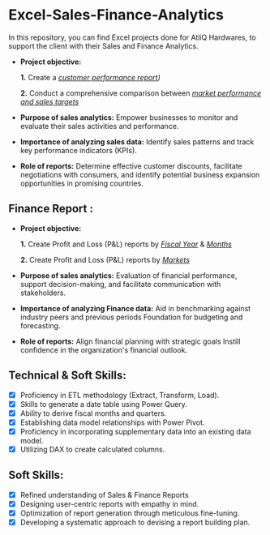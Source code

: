 # Excel-Sales-Finance-Analytics
In this repository, you can find Excel projects done for AtliQ Hardwares, to support the client with their Sales and Finance Analytics.
- **Project objective:** 

    **1.** Create a _[customer performance report](https://github.com/saumya1904/Excel-Sales-Finance-Analytics/blob/main/CustomerPerformanceReport.pdf))_ 

    **2.** Conduct a comprehensive comparison between _[market performance and sales targets](https://github.com/saumya1904/Excel-Sales-Finance-Analytics/blob/main/MarketPerformance-Target.pdf)_

- **Purpose of sales analytics:** Empower businesses to monitor and evaluate their sales activities and performance.

- **Importance of analyzing sales data:** Identify sales patterns and track key performance indicators (KPIs).

- **Role of reports:** Determine effective customer discounts, facilitate negotiations with consumers, and identify potential business expansion opportunities in promising countries.


## Finance Report :

- **Project objective:** 

    **1.** Create Profit and Loss (P&L) reports by _[Fiscal Year](https://github.com/saumya1904/Excel-Sales-Finance-Analytics/blob/main/P%26LStaementsByFiscalYear.pdf)_ & _[Months](https://github.com/saumya1904/Excel-Sales-Finance-Analytics/blob/main/P%26LStatementsByFiscalYearMonths.pdf)_ 

   **2.** Create Profit and Loss (P&L) reports by _[Markets](https://github.com/saumya1904/Excel-Sales-Finance-Analytics/blob/main/P%26LStatementsForMarkets.pdf)_

- **Purpose of sales analytics:** Evaluation of financial performance, support decision-making, and facilitate communication with stakeholders.

- **Importance of analyzing Finance data:** Aid in benchmarking against industry peers and previous periods Foundation for budgeting and forecasting.

- **Role of reports:** Align financial planning with strategic goals Instill confidence in the organization's financial outlook.


## Technical & Soft Skills:
- [x]	Proficiency in ETL methodology (Extract, Transform, Load).
- [x]	Skills to generate a date table using Power Query.
- [x]	Ability to derive fiscal months and quarters.
- [x]	Establishing data model relationships with Power Pivot.
- [x]	Proficiency in incorporating supplementary data into an existing data model.
- [x]	Utilizing DAX to create calculated columns.

## Soft Skills:
- [x]	Refined understanding of Sales & Finance Reports
- [x]	Designing user-centric reports with empathy in mind.
- [x]	Optimization of report generation through meticulous fine-tuning.
- [x]	Developing a systematic approach to devising a report building plan.
